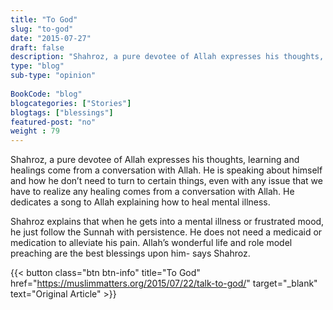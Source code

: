 ```yaml
--- 
title: "To God" 
slug: "to-god"
date: "2015-07-27" 
draft: false 
description: "Shahroz, a pure devotee of Allah expresses his thoughts, learning and healings come from a conversation with Allah." 
type: "blog"
sub-type: "opinion" 
 
BookCode: "blog"
blogcategories: ["Stories"]
blogtags: ["blessings"]
featured-post: "no"
weight : 79
---  
```

 Shahroz, a pure devotee of Allah expresses his thoughts, learning and healings come from a conversation with Allah. He is speaking about himself and how he don’t need to turn to certain things, even with any issue that we have to realize any healing comes from a conversation with Allah. He dedicates a song to Allah explaining how to heal mental illness.

Shahroz explains that when he gets into a mental illness or frustrated mood, he just follow the Sunnah with persistence. He does not need a medicaid or medication to alleviate his pain. Allah’s wonderful life and role model preaching are the best blessings upon him- says Shahroz.

{{< button class="btn btn-info" title="To God" href="https://muslimmatters.org/2015/07/22/talk-to-god/" target="_blank" text="Original Article" >}}